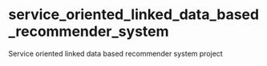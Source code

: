 # service_oriented_linked_data_based_recommender_system
Service oriented linked data based recommender system project
